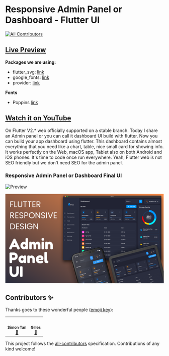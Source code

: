 # Responsive Admin Panel or Dashboard - Flutter UI
<!-- ALL-CONTRIBUTORS-BADGE:START - Do not remove or modify this section -->
[![All Contributors](https://img.shields.io/badge/all_contributors-2-orange.svg?style=flat-square)](#contributors-)
<!-- ALL-CONTRIBUTORS-BADGE:END -->

## [Live Preview](https://abuanwar072.github.io/Flutter-Responsive-Admin-Panel-or-Dashboard/#/)

**Packages we are using:**

- flutter_svg: [link](https://pub.dev/packages/flutter_svg)
- google_fonts: [link](https://pub.dev/packages/google_fonts)
- provider: [link](https://pub.dev/packages/provider)

**Fonts**

- Poppins [link](https://fonts.google.com/specimen/Poppins)

## [Watch it on YouTube](https://youtu.be/_uOgXpEHNbc)

On Flutter V2.* web officially supported on a stable branch. Today I share an Admin panel or you can call it dashboard UI build with flutter.  Now you can build your app dashboard using flutter. This dashboard contains almost everything that you need like a chart, table, nice small card for showing info. 
It works perfectly on the Web, macOS app, Tablet also on both Android and iOS phones. It's time to code once run everywhere. Yeah, Flutter web is not SEO friendly but we don't need SEO for the admin panel.

### Responsive Admin Panel or Dashboard Final UI

![Preview](/gif.gif)

![App UI](/ui.png)

## Contributors ✨

Thanks goes to these wonderful people ([emoji key](https://allcontributors.org/docs/en/emoji-key)):

<!-- ALL-CONTRIBUTORS-LIST:START - Do not remove or modify this section -->
<!-- prettier-ignore-start -->
<!-- markdownlint-disable -->
<table>
  <tr>
    <td align="center"><a href="https://github.com/simon1tan"><img src="https://avatars.githubusercontent.com/u/1250858?v=4?s=100" width="100px;" alt=""/><br /><sub><b>Simon Tan</b></sub></a><br /><a href="https://github.com/abuanwar072/Flutter-Responsive-Admin-Panel-or-Dashboard/issues?q=author%3Asimon1tan" title="Bug reports">🐛</a></td>
    <td align="center"><a href="https://github.com/gillescoolen"><img src="https://avatars.githubusercontent.com/u/31668393?v=4?s=100" width="100px;" alt=""/><br /><sub><b>Gilles</b></sub></a><br /><a href="https://github.com/abuanwar072/Flutter-Responsive-Admin-Panel-or-Dashboard/issues?q=author%3Agillescoolen" title="Bug reports">🐛</a></td>
  </tr>
</table>

<!-- markdownlint-restore -->
<!-- prettier-ignore-end -->

<!-- ALL-CONTRIBUTORS-LIST:END -->

This project follows the [all-contributors](https://github.com/all-contributors/all-contributors) specification. Contributions of any kind welcome!